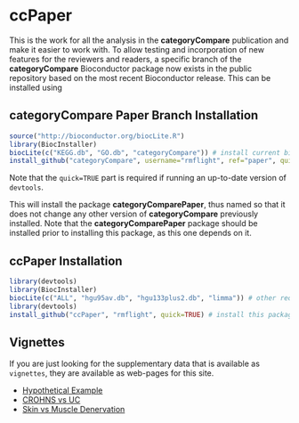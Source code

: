 # ccPaper

This is the work for all the analysis in the **categoryCompare** publication and make it easier to work with. To allow testing and incorporation of new features for the reviewers and readers, a specific branch of the **categoryCompare** Bioconductor package now exists in the public repository based on the most recent Bioconductor release. This can be installed using 


## categoryCompare Paper Branch Installation 

```r
source("http://bioconductor.org/biocLite.R")
library(BiocInstaller)
biocLite(c("KEGG.db", "GO.db", "categoryCompare")) # install current bioconductor version
install_github("categoryCompare", username="rmflight", ref="paper", quick=TRUE) # install the version for ccPaper
```

Note that the `quick=TRUE` part is required if running an up-to-date version of `devtools`.

This will install the package **categoryComparePaper**, thus named so that it does not change any other version of **categoryCompare** previously installed. Note that the **categoryComparePaper** package should be installed prior to installing this package, as this one depends on it.

## ccPaper Installation

```r
library(devtools)
library(BiocInstaller)
biocLite(c("ALL", "hgu95av.db", "hgu133plus2.db", "limma")) # other required packages
library(devtools)
install_github("ccPaper", "rmflight", quick=TRUE) # install this package
```

## Vignettes

If you are just looking for the supplementary data that is available as `vignettes`, they are available as web-pages for this site.

* [Hypothetical Example](http://rmflight.github.io/ccPaper/inst/doc/hypotheticalExample_vignette.html)
* [CROHNS vs UC](http://rmflight.github.io/ccPaper/inst/doc/uc_crohns_analysis.html)
* [Skin vs Muscle Denervation](http://rmflight.github.io/ccPaper/inst/doc/skin_muscle_preprocessing.html)

